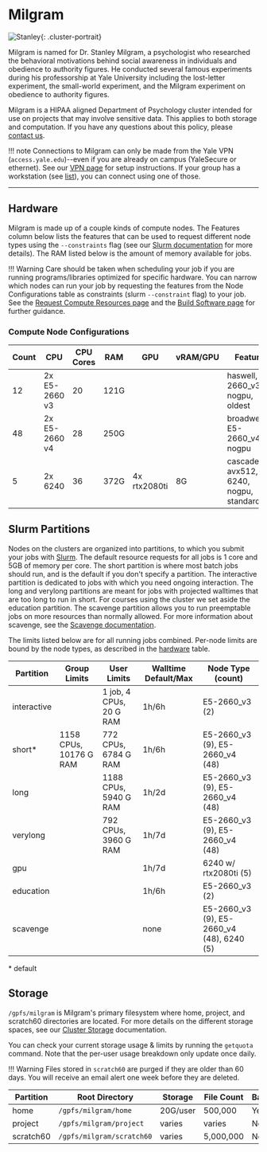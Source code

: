 # Milgram

![Stanley](/img/Stanley-Milgram.jpg){: .cluster-portrait}

Milgram is named for Dr. Stanley Milgram, a psychologist who researched the behavioral motivations behind social awareness in individuals and obedience to authority figures. He conducted several famous experiments during his professorship at Yale University including the lost-letter experiment, the small-world experiment, and the Milgram experiment on obedience to authority figures.

Milgram is a HIPAA aligned Department of Psychology cluster intended for use on projects that may involve sensitive data. This applies to both storage and computation. If you have any questions about this policy, please [contact us](mailto:hpc@yale.edu).

!!! note
    Connections to Milgram can only be made from the Yale VPN (`access.yale.edu`)--even if you are already on campus (YaleSecure or ethernet). See our [VPN page](/clusters-at-yale/access/vpn) for setup instructions. If your group has a workstation (see [list](/clusters-at-yale/clusters/milgram-workstations)), you can connect using one of those.

- - -

## Hardware

Milgram is made up of a couple kinds of compute nodes. The Features column below lists the features that can be used to request different node types using the `--constraints` flag (see our [Slurm documentation](/clusters-at-yale/job-scheduling/resource-requests#features-and-constraints) for more details). The RAM listed below is the amount of memory available for jobs.

!!! Warning
    Care should be taken when scheduling your job if you are running programs/libraries optimized for specific hardware.
    You can narrow which nodes can run your job by requesting the features from the Node Configurations table as constraints (slurm `--constraint` flag) to your job.
    See the [Request Compute Resources page](/clusters-at-yale/job-scheduling/resource-requests/#features-and-constraints) and the [Build Software page](/clusters-at-yale/applications/compile) for further guidance.

### Compute Node Configurations

| Count | CPU           | CPU Cores | RAM   |         GPU        | vRAM/GPU | Features                                   |
|-------|---------------|-----------|-------|--------------------|----------|--------------------------------------------|
| 12    | 2x E5-2660 v3 | 20        | 121G  |                    |          | haswell, E5-2660_v3, nogpu, oldest         |
| 48    | 2x E5-2660 v4 | 28        | 250G  |                    |          | broadwell, E5-2660_v4, nogpu               |
| 5     | 2x 6240       | 36        | 372G  | 4x rtx2080ti       |       8G | cascadelake, avx512, 6240, nogpu, standard |

## Slurm Partitions

Nodes on the clusters are organized into partitions, to which you submit your jobs with [Slurm](/clusters-at-yale/job-scheduling). The default resource requests for all jobs is 1 core and 5GB of memory per core. The short partition is where most batch jobs should run, and is the default if you don't specify a partition. The interactive partition is dedicated to jobs with which you need ongoing interaction. The long and verylong partitions are meant for jobs with projected walltimes that are too long to run in short. For courses using the cluster we set aside the education partition. The scavenge partition allows you to run preemptable jobs on more resources than normally allowed. For more information about scavenge, see the [Scavenge documentation](/clusters-at-yale/job-scheduling/scavenge).

The limits listed below are for all running jobs combined. Per-node limits are bound by the node types, as described in the [hardware](#hardware) table.

| Partition    | Group Limits           | User Limits             | Walltime Default/Max | Node Type (count)                         |
|--------------|------------------------|-------------------------|----------------------|-------------------------------------------|
| interactive  |                        | 1 job, 4 CPUs, 20 G RAM | 1h/6h                | E5-2660_v3 (2)                            |
| short*       | 1158 CPUs, 10176 G RAM | 772 CPUs, 6784 G RAM    | 1h/6h                | E5-2660_v3 (9), E5-2660_v4 (48)           |
| long         |                        | 1188 CPUs, 5940 G RAM   | 1h/2d                | E5-2660_v3 (9), E5-2660_v4 (48)           |
| verylong     |                        | 792 CPUs, 3960 G RAM    | 1h/7d                | E5-2660_v3 (9), E5-2660_v4 (48)           |
| gpu          |                        |                         | 1h/7d                | 6240 w/ rtx2080ti (5)                     |
| education    |                        |                         | 1h/6h                | E5-2660_v3 (2)                            |
| scavenge     |                        |                         | none                 | E5-2660_v3 (9), E5-2660_v4 (48), 6240 (5) |

\* default

## Storage

`/gpfs/milgram` is Milgram's primary filesystem where home, project, and scratch60 directories are located. For more details on the different storage spaces, see our [Cluster Storage](/clusters-at-yale/data/cluster-storage) documentation.

You can check your current storage usage & limits by running the `getquota` command. Note that the per-user usage breakdown only update once daily.

!!! Warning
    Files stored in `scratch60` are purged if they are older than 60 days. You will receive an email alert one week before they are deleted.

| Partition      | Root Directory             | Storage     | File Count   | Backups |
|----------------|----------------------------|-------------|--------------|---------|
| home           | `/gpfs/milgram/home`       | 20G/user    | 500,000      | Yes     |
| project        | `/gpfs/milgram/project`    | varies      | varies       | No      |
| scratch60      | `/gpfs/milgram/scratch60`  | varies      | 5,000,000    | No      |